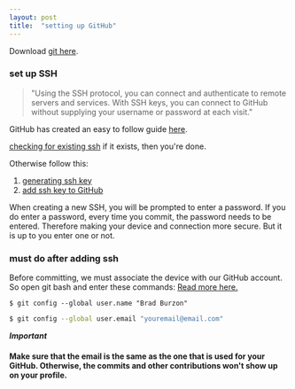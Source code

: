 ```yaml
---
layout: post
title:  "setting up GitHub"
---
```

Download [git here](https://git-scm.com/downloads).

### set up SSH
> "Using the SSH protocol, you can connect and authenticate to remote servers and services.
> With SSH keys, you can connect to GitHub without supplying your username or password at each visit."

GitHub has created an easy to follow guide [here](https://help.github.com/en/github/authenticating-to-github/connecting-to-github-with-ssh).

[checking for existing ssh](https://help.github.com/en/github/authenticating-to-github/checking-for-existing-ssh-keys) if it exists, then you're done.

Otherwise follow this:
1. [generating ssh key](https://help.github.com/en/github/authenticating-to-github/generating-a-new-ssh-key-and-adding-it-to-the-ssh-agent)
2. [add ssh key to GitHub](https://help.github.com/en/github/authenticating-to-github/generating-a-new-ssh-key-and-adding-it-to-the-ssh-agent)

When creating a new SSH, you will be prompted to enter a password. If you do enter a password, every time you commit, the password needs to be entered.
Therefore making your device and connection more secure. But it is up to you enter one or not.
### must do after adding ssh
Before committing, we must associate the device with our GitHub account. So open git bash and enter these commands:
[Read more here.](https://help.github.com/en/github/using-git/setting-your-username-in-git#setting-your-git-username-for-every-repository-on-your-computer)
```shell
$ git config --global user.name "Brad Burzon"
```

```bash
$ git config --global user.email "youremail@email.com"
```
***Important***
#### Make sure that the email is the same as the one that is used for your GitHub. Otherwise, the commits and other contributions won't show up on your profile.
